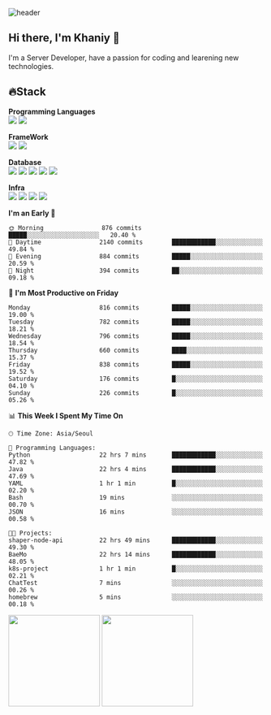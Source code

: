 ![header](https://capsule-render.vercel.app/api?type=soft&text=Welcome!&color=auto&height=200&section=header&fontSize=70)

## Hi there, I'm Khaniy 👋
I'm a Server Developer, have a passion for coding and learening new technologies.
<!-- <br> 📫 Email : kangh1596@gmail.com 
<br> 📝 Blog  : khan03.tistory.com/
<br> <img src="https://img.shields.io/badge/Email-222222?style=for-the-badge&logo=Gmail&logoColor=white">
<br> <img src="https://img.shields.io/badge/Blog -222222?style=for-the-badge&logo=Tistory&logoColor=white">
[hank0302's Blog](https://khan03.tistory.com/)
-->
## 🔥Stack 

**Programming Languages** <br>
 <img src="https://img.shields.io/badge/JAVA-E6522C?style=for-the-badge&logo=Java&logoColor=white">
 <img src="https://img.shields.io/badge/Python-3776AB?style=for-the-badge&logo=python&logoColor=white">

**FrameWork** <br>
<img src="https://img.shields.io/badge/SpringBoot-6DB33F?style=for-the-badge&logo=SpringBoot&logoColor=white">
<img src="https://img.shields.io/badge/FastAPI-009688?style=for-the-badge&logo=FastAPI&logoColor=white">

**Database** <br>
<img src="https://img.shields.io/badge/MySQL-4479A1?style=for-the-badge&logo=MySQL&logoColor=white">
<img src="https://img.shields.io/badge/MariaDB-003545?style=for-the-badge&logo=MariaDB&logoColor=white">
<img src="https://img.shields.io/badge/MongoDB-47A248?style=for-the-badge&logo=MongoDB&logoColor=white">
<img src="https://img.shields.io/badge/Redis-DC382D?style=for-the-badge&logo=Redis&logoColor=white">
<img src="https://img.shields.io/badge/PostgreSQL-4169E1?style=for-the-badge&logo=PostgreSQL&logoColor=white">

**Infra** <br>
<img src="https://img.shields.io/badge/Docker-2496ED?style=for-the-badge&logo=Docker&logoColor=white">
<img src="https://img.shields.io/badge/Kubernetes-326CE5?style=for-the-badge&logo=Kubernetes&logoColor=white">
<img src="https://img.shields.io/badge/Prometheus-E6522C?style=for-the-badge&logo=prometheus&logoColor=white">
<img src="https://img.shields.io/badge/Grafana-F46800?style=for-the-badge&logo=grafana&logoColor=white">

<!--START_SECTION:waka-->
**I'm an Early 🐤** 

```text
🌞 Morning                876 commits         █████░░░░░░░░░░░░░░░░░░░░   20.40 % 
🌆 Daytime                2140 commits        ████████████░░░░░░░░░░░░░   49.84 % 
🌃 Evening                884 commits         █████░░░░░░░░░░░░░░░░░░░░   20.59 % 
🌙 Night                  394 commits         ██░░░░░░░░░░░░░░░░░░░░░░░   09.18 % 
```
📅 **I'm Most Productive on Friday** 

```text
Monday                   816 commits         █████░░░░░░░░░░░░░░░░░░░░   19.00 % 
Tuesday                  782 commits         █████░░░░░░░░░░░░░░░░░░░░   18.21 % 
Wednesday                796 commits         █████░░░░░░░░░░░░░░░░░░░░   18.54 % 
Thursday                 660 commits         ████░░░░░░░░░░░░░░░░░░░░░   15.37 % 
Friday                   838 commits         █████░░░░░░░░░░░░░░░░░░░░   19.52 % 
Saturday                 176 commits         █░░░░░░░░░░░░░░░░░░░░░░░░   04.10 % 
Sunday                   226 commits         █░░░░░░░░░░░░░░░░░░░░░░░░   05.26 % 
```


📊 **This Week I Spent My Time On** 

```text
🕑︎ Time Zone: Asia/Seoul

💬 Programming Languages: 
Python                   22 hrs 7 mins       ████████████░░░░░░░░░░░░░   47.82 % 
Java                     22 hrs 4 mins       ████████████░░░░░░░░░░░░░   47.69 % 
YAML                     1 hr 1 min          █░░░░░░░░░░░░░░░░░░░░░░░░   02.20 % 
Bash                     19 mins             ░░░░░░░░░░░░░░░░░░░░░░░░░   00.70 % 
JSON                     16 mins             ░░░░░░░░░░░░░░░░░░░░░░░░░   00.58 % 

🐱‍💻 Projects: 
shaper-node-api          22 hrs 49 mins      ████████████░░░░░░░░░░░░░   49.30 % 
BaeMo                    22 hrs 14 mins      ████████████░░░░░░░░░░░░░   48.05 % 
k8s-project              1 hr 1 min          █░░░░░░░░░░░░░░░░░░░░░░░░   02.21 % 
ChatTest                 7 mins              ░░░░░░░░░░░░░░░░░░░░░░░░░   00.26 % 
homebrew                 5 mins              ░░░░░░░░░░░░░░░░░░░░░░░░░   00.18 % 
```


<!--END_SECTION:waka-->
<p>
  <img height="180em" src="https://github-readme-stats-khaniys-projects.vercel.app/api?username=khaniy&show_icons=true&include_all_commits=true&theme=dracula">
  <img height="180em" src="https://github-readme-stats-khaniys-projects.vercel.app/api/top-langs?username=khaniy&layout=compact&theme=dracula">
</p>

